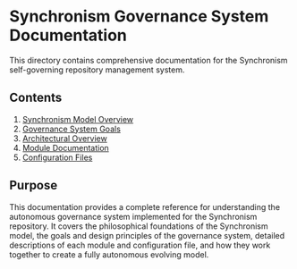 # Synchronism Governance System Documentation

This directory contains comprehensive documentation for the Synchronism self-governing repository management system.

## Contents

1. [Synchronism Model Overview](./01_Synchronism_Model_Overview.md)
2. [Governance System Goals](./02_Governance_System_Goals.md)
3. [Architectural Overview](./03_Architectural_Overview.md)
4. [Module Documentation](./04_Module_Documentation.md)
5. [Configuration Files](./05_Configuration_Files.md)

## Purpose

This documentation provides a complete reference for understanding the autonomous governance system implemented for the Synchronism repository. It covers the philosophical foundations of the Synchronism model, the goals and design principles of the governance system, detailed descriptions of each module and configuration file, and how they work together to create a fully autonomous evolving model.
